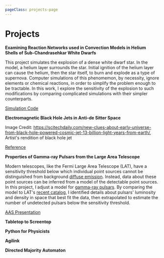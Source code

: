 ```yaml
---
pageClass: projects-page
---
```


# Projects

<ProjectCard link="/projects/subchandra">

  **Examining Reaction Networks used in Convection Models in Helium Shells of Sub-Chandrasehkar White Dwarfs**
  
  This project simulates the explosion of a dense white dwarf star. In the model, a helium layer surrounds the star. Initial ignition of the helium layer can cause the helium, then the star itself, to burn and explode as a type of supernova. Computer simulations of this phenomemon, by necessity, ignore elements or chemical reactions, in order to simplify the problem enough to be tractable. In this work, I explore the sensitivity of the explosion to such modifications by comparing complicated simulations with their simpler counterparts.

  [Simulation Code](https://github.com/AMReX-Astro/Castro)

</ProjectCard>

<ProjectCard image="projects/render-quasar-credit-eso-mkornmesser.jpg">

  **Electromagnetic Black Hole Jets in Anti-de Sitter Space**

  Image Credit: https://scitechdaily.com/new-clues-about-early-universe-from-black-hole-powered-cosmic-jet-13-billion-light-years-from-earth/, Artist's rendition of black hole jet

  [Reference](https://arxiv.org/abs/2006.09901)

</ProjectCard>

<ProjectCard link="/projects/pulsars">

  **Properties of Gamma-ray Pulsars from the Large Area Telescope**

  Modern telescopes, like the Fermi Large Area Telescope (LAT), have a sensitivity threshold below which individual point sources cannot be distinguished from background [diffuse emission](https://fermi.gsfc.nasa.gov/science/eteu/diffuse/). Instead, data about these point sources can be inferred from a model of the detectable point sources. In this project, I adjust a model for [gamma-ray pulsars](https://imagine.gsfc.nasa.gov/science/objects/pulsars2.html.old). By comparing the model to LAT's [recent catalog](https://fermi.gsfc.nasa.gov/ssc/data/access/lat/10yr_catalog/), I identified details about pulsars' luminosity and density in space that best fit the data, then extrapolated to estimate the number of undetected pulsars below the sensitivity threshold.

  [AAS Presentation](https://aas237-aas.ipostersessions.com/default.aspx?s=89-B3-A8-E4-3A-8E-92-23-16-73-1C-B1-BD-F8-56-6D#)

</ProjectCard>

<ProjectCard>

  **Tabletop to Screentop**

</ProjectCard>

<ProjectCard>

  **Python for Physicists**

</ProjectCard>

<ProjectCard>

  **Agilink**

</ProjectCard>

<ProjectCard>

  **Directed Majority Automaton**

</ProjectCard>

<style lang="stylus">

.projects-page
  background-color #fafbfc

</style>